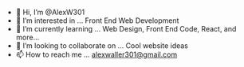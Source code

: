 - 👋 Hi, I’m @AlexW301
- 👀 I’m interested in ... Front End Web Development
- 🌱 I’m currently learning ... Web Design, Front End Code, React, and more...
- 💞️ I’m looking to collaborate on ... Cool website ideas
- 📫 How to reach me ... alexwaller301@gmail.com

<!---
AlexW301/AlexW301 is a ✨ special ✨ repository because its `README.md` (this file) appears on your GitHub profile.
You can click the Preview link to take a look at your changes.
--->
